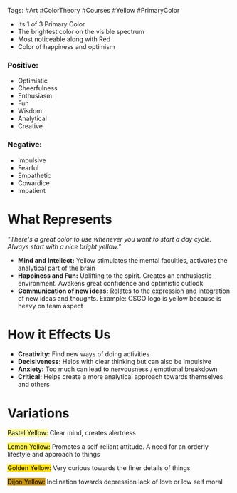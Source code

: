 Tags:  #Art #ColorTheory #Courses #Yellow #PrimaryColor

- Its 1 of 3 Primary Color
- The brightest color on the visible spectrum
- Most noticeable along with Red
- Color of happiness and optimism
### Positive:
- Optimistic
- Cheerfulness
- Enthusiasm
- Fun
- Wisdom
- Analytical
- Creative
### Negative:
- Impulsive
- Fearful
- Empathetic
- Cowardice
- Impatient

# What Represents
_"There's a great color to use whenever you want to start a day cycle. Always start with a nice bright yellow."_

- **Mind and Intellect:** Yellow stimulates the mental faculties, activates the analytical part of the brain
- **Happiness and Fun:** Uplifting to the spirit. Creates an enthusiastic environment. Awakens great confidence and optimistic outlook
- **Communication of new ideas:** Relates to the expression and integration of new ideas and thoughts. Example: CSGO logo is yellow because is heavy on team aspect

# How it Effects Us
- **Creativity:** Find new ways of doing activities
- **Decisiveness:** Helps with clear thinking but can also be impulsive
- **Anxiety:** Too much can lead to nervousness / emotional breakdown
- **Critical:** Helps create a more analytical approach towards themselves and others

# Variations

<mark style="background: #fefd98;">Pastel Yellow:</mark>  Clear mind, creates alertness

<mark style="background: #fff44f;">Lemon Yellow:</mark>  Promotes a self-reliant attitude. A need for an orderly lifestyle and approach to things

<mark style="background: #ffdf02;">Golden Yellow:</mark> Very curious towards the finer details of things

<mark style="background: #c59102;">Dijon Yellow:</mark> Inclination towards depression lack of love or low self moral



